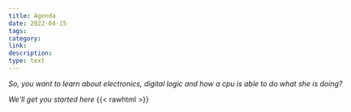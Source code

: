 ```yaml
---
title: Agenda 
date: 2022-04-15
tags: 
category: 
link: 
description: 
type: text
---
```


*So, you want to learn about electronics, digital logic and how a cpu is able to do what she is doing?*

*We'll get you started here*
{{< rawhtml >}}
<?xml version="1.0" encoding="UTF-8"?>
<!DOCTYPE html PUBLIC "-//W3C//DTD XHTML 1.1 plus MathML 2.0//EN"
        "http://www.w3.org/Math/DTD/mathml2/xhtml-math11-f.dtd">
<html xmlns="http://www.w3.org/1999/xhtml">
<!--This file was converted to xhtml by LibreOffice - see https://cgit.freedesktop.org/libreoffice/core/tree/filter/source/xslt for the code.-->
<head profile="http://dublincore.org/documents/dcmi-terms/">
    <meta http-equiv="Content-Type" content="application/xhtml+xml; charset=utf-8"/>
    <title xml:lang="en-US">- no title specified</title>
    <meta name="DCTERMS.title" content="" xml:lang="en-US"/>
    <meta name="DCTERMS.language" content="en-US" scheme="DCTERMS.RFC4646"/>
    <meta name="DCTERMS.source" content="http://xml.openoffice.org/odf2xhtml"/>
    <meta name="DCTERMS.issued" content="2022-04-15T18:22:57.383394805" scheme="DCTERMS.W3CDTF"/>
    <meta name="DCTERMS.modified" content="2023-04-22T14:56:22.387538699" scheme="DCTERMS.W3CDTF"/>
    <meta name="DCTERMS.provenance" content="" xml:lang="en-US"/>
    <meta name="DCTERMS.subject" content="," xml:lang="en-US"/>
    <link rel="schema.DC" href="http://purl.org/dc/elements/1.1/" hreflang="en"/>
    <link rel="schema.DCTERMS" href="http://purl.org/dc/terms/" hreflang="en"/>
    <link rel="schema.DCTYPE" href="http://purl.org/dc/dcmitype/" hreflang="en"/>
    <link rel="schema.DCAM" href="http://purl.org/dc/dcam/" hreflang="en"/>
    <style type="text/css">
    @page {  }
    table { border-collapse:collapse; border-spacing:0; empty-cells:show }
    td, th { vertical-align:top; font-size:10pt;}
    h1, h2, h3, h4, h5, h6 { clear:both;}
    p { white-space: nowrap; }
    ol, ul { margin:0; padding:0;}
    li { list-style: none; margin:0; padding:0;}
    /* "li span.odfLiEnd" - IE 7 issue*/
    li span. { clear: both; line-height:0; width:0; height:0; margin:0; padding:0; }
    span.footnodeNumber { padding-right:1em; }
    span.annotation_style_by_filter { font-size:95%; font-family:Arial; background-color:#fff000;  margin:0; border:0; padding:0;  }
    span.heading_numbering { margin-right: 0.8rem; }* { margin:0;}
    .ta1 { writing-mode:horizontal-tb; direction:ltr; }
    .Default { font-family:Liberation Sans; }
    .ce1 { font-family:Liberation Sans; font-weight:bold; }
    .ce11 { font-family:Liberation Sans; background-color:#729fcf; color:#666666; font-weight:bold; }
    .ce12 { font-family:Liberation Sans; background-color:#729fcf; color:#666666; }
    .ce13 { font-family:Liberation Sans; background-color:#ffff00; color:#666666; font-weight:bold; }
    .ce14 { font-family:Liberation Sans; background-color:#ffff00; color:#666666; }
    .ce15 { font-family:Liberation Sans; background-color:#c9211e; color:#666666; font-weight:bold; }
    .ce16 { font-family:Liberation Sans; background-color:#c9211e; color:#666666; }
    .ce18 { font-family:Liberation Sans; background-color:#00a933; color:#666666; }
    .ce2 { font-family:Liberation Sans; background-color:#00a933; font-weight:bold; }
    .ce22 { font-family:Liberation Sans; background-color:#00a933; color:#000000; font-weight:bold; }
    .ce3 { font-family:Liberation Sans; background-color:#00a933; }
    .ce7 { font-family:Liberation Sans; background-color:#00a933; color:#000000; }
    .co1 { width:1.6598in; }
    .co2 { width:2.1283in; }
    .co3 { width:0.889in; }
    .ro1 { height:0.178in; }
    .T1 { font-size:10pt; font-weight:normal; text-decoration:none ! important; font-style:normal; text-shadow:none; font-family:Liberation Sans; }
    /* ODF styles with no properties representable as CSS */
     { }

    </style>
</head>
<body dir="ltr">
<table border="0" cellspacing="0" cellpadding="0" class="ta1">
    <colgroup>
        <col width="184"/>
        <col width="236"/>
        <col width="99"/>
    </colgroup>
    <tr class="ro1">
        <td style="text-align:left;width:1.6598in; " class="Default"> </td>
        <td style="text-align:left;width:2.1283in; " class="Default"> </td>
        <td style="text-align:left;width:0.889in; " class="Default"> </td>
    </tr>
    <tr class="ro1">
        <td style="text-align:left;width:1.6598in; " class="Default"> </td>
        <td style="text-align:left;width:2.1283in; " class="Default"> </td>
        <td style="text-align:left;width:0.889in; " class="Default"> </td>
    </tr>
    <tr class="ro1">
        <td style="text-align:left;width:1.6598in; " class="ce2"><p>Combinatorial Logic</p></td>
        <td style="text-align:left;width:2.1283in; " class="ce22"><p>Sequential Logic</p></td>
        <td style="text-align:left;width:0.889in; " class="ce1"> </td>
    </tr>
    <tr class="ro1">
        <td style="text-align:left;width:1.6598in; " class="ce3"> </td>
        <td style="text-align:left;width:2.1283in; " class="ce18"> </td>
        <td style="text-align:left;width:0.889in; " class="Default"> </td>
    </tr>
    <tr class="ro1">
        <td style="text-align:left;width:1.6598in; " class="ce7"><p><a
                href="./../docs/digital_logic/00_combinatorial_logic/">00_combinatorial_logic</a></p></td>
        <td style="text-align:left;width:2.1283in; " class="ce18"><a
                href="./../docs/digital_logic_2/10_sequential_logic/"><p>10_sequential_logic</a></p></td>
        <td style="text-align:left;width:0.889in; " class="Default"> </td>
    </tr>
    <tr class="ro1">
        <td style="text-align:left;width:1.6598in; " class="ce7"><p><span class="T1"><a
                href="./../docs/digital_logic/01_boolean_algebra/">01_boolean_algebra</a></span></p></td>
        <td style="text-align:left;width:2.1283in; " class="ce18"><p><a
                href="./../docs/digital_logic_2/11_clocks_and_registers/">11_clocks,flipflops_and_registers</a></p></td>
        <td style="text-align:left;width:0.889in; " class="Default"> </td>
    </tr>
    <tr class="ro1">
        <td style="text-align:left;width:1.6598in; " class="ce7"><p><a href="./../docs/digital_logic/02_xor/">02_XOR</a>
        </p></td>
        <td style="text-align:left;width:2.1283in; " class="ce18"><p>12_automata</p></td>
        <td style="text-align:left;width:0.889in; " class="Default"> </td>
    </tr>
    <tr class="ro1">
        <td style="text-align:left;width:1.6598in; " class="ce7"><p><a href="./../docs/digital_logic/03_binary_system/">03_binary_system</a>
        </p></td>
        <td style="text-align:left;width:2.1283in; " class="ce18"><p>13_cpu_control </p></td>
        <td style="text-align:left;width:0.889in; " class="Default"> </td>
    </tr>
    <tr class="ro1">
        <td style="text-align:left;width:1.6598in; " class="ce7"><p><a
                href="./../docs/digital_logic/04_signs/">04_Signs</a></p></td>
        <td style="text-align:left;width:2.1283in; " class="ce18"><p>14_programmable Logic</p></td>
        <td style="text-align:left;width:0.889in; " class="Default"> </td>
    </tr>
    <tr class="ro1">
        <td style="text-align:left;width:1.6598in; " class="ce7"><p><a href="./../docs/digital_logic/05_alu/">05_ALU</a>
        </p></td>
        <td style="text-align:left;width:2.1283in; " class="ce18"><p>15_test_logic</p></td>
        <td style="text-align:left;width:0.889in; " class="Default"> </td>
    </tr>
    <tr class="ro1">
        <td style="text-align:left;width:1.6598in; " class="ce7"><p><a href="./../docs/digital_logic/06_memory/">06_Memory</a>
        </p></td>
        <td style="text-align:left;width:2.1283in; " class="ce18"><p>16_ HDLs (VHDL+Verilog)</p></td>
        <td style="text-align:left;width:0.889in; " class="Default"> </td>
    </tr>
    <tr class="ro1">
        <td style="text-align:left;width:1.6598in; " class="ce3"> </td>
        <td style="text-align:left;width:2.1283in; " class="ce18"><p>17_Register-Transfer-Level</p></td>
        <td style="text-align:left;width:0.889in; " class="Default"> </td>
    </tr>
    <tr class="ro1">
        <td style="text-align:left;width:1.6598in; " class="ce3"> </td>
        <td style="text-align:left;width:2.1283in; " class="ce18"> </td>
        <td style="text-align:left;width:0.889in; " class="Default"> </td>
    </tr>
    <tr class="ro1">
        <td style="text-align:left;width:1.6598in; " class="ce11"><p>Computer Architecture / Processor design</p></td>
        <td style="text-align:left;width:2.1283in; " class="ce11"> </td>
        <td style="text-align:left;width:0.889in; " class="ce1"> </td>
    </tr>
    <tr class="ro1">
        <td style="text-align:left;width:1.6598in; " class="ce12"> </td>
        <td style="text-align:left;width:2.1283in; " class="ce12"> </td>
        <td style="text-align:left;width:0.889in; " class="Default"> </td>
    </tr>
    <tr class="ro1">
        <td style="text-align:left;width:1.6598in; " class="ce12"><p>20_RISC_V </p></td>
        <td style="text-align:left;width:2.1283in; " class="ce12"> </td>
        <td style="text-align:left;width:0.889in; " class="Default"> </td>
    </tr>
    <tr class="ro1">
        <td style="text-align:left;width:1.6598in; " class="ce12"><p>21_ISA, Assembler + Linker</p></td>
        <td style="text-align:left;width:2.1283in; " class="ce12"> </td>
        <td style="text-align:left;width:0.889in; " class="Default"> </td>
    </tr>
    <tr class="ro1">
        <td style="text-align:left;width:1.6598in; " class="ce12"><p>22_RISC_V_implementation</p></td>
        <td style="text-align:left;width:2.1283in; " class="ce12"> </td>
        <td style="text-align:left;width:0.889in; " class="Default"> </td>
    </tr>
    <tr class="ro1">
        <td style="text-align:left;width:1.6598in; " class="ce12"> </td>
        <td style="text-align:left;width:2.1283in; " class="ce12"> </td>
        <td style="text-align:left;width:0.889in; " class="Default"> </td>
    </tr>
    <tr class="ro1">
        <td style="text-align:left;width:1.6598in; " class="ce12"> </td>
        <td style="text-align:left;width:2.1283in; " class="ce12"> </td>
        <td style="text-align:left;width:0.889in; " class="Default"> </td>
    </tr>
    <tr class="ro1">
        <td style="text-align:left;width:1.6598in; " class="ce13"><p>Excursions</p></td>
        <td style="text-align:left;width:2.1283in; " class="ce13"> </td>
        <td style="text-align:left;width:0.889in; " class="ce1"> </td>
    </tr>
    <tr class="ro1">
        <td style="text-align:left;width:1.6598in; " class="ce14"> </td>
        <td style="text-align:left;width:2.1283in; " class="ce14"> </td>
        <td style="text-align:left;width:0.889in; " class="Default"> </td>
    </tr>
    <tr class="ro1">
        <td style="text-align:left;width:1.6598in; " class="ce14"><p><a
                href="./../docs/digital_logic_x/x0_multiplication">X0_Multiplication</a></p></td>
        <td style="text-align:left;width:2.1283in; " class="ce14"> </td>
        <td style="text-align:left;width:0.889in; " class="Default"> </td>
    </tr>
    <tr class="ro1">
        <td style="text-align:left;width:1.6598in; " class="ce14"><p>X1_Division </p></td>
        <td style="text-align:left;width:2.1283in; " class="ce14"> </td>
        <td style="text-align:left;width:0.889in; " class="Default"> </td>
    </tr>
    <tr class="ro1">
        <td style="text-align:left;width:1.6598in; " class="ce14"><a
                href="./../docs/digital_logic_x/x2_cordic"><p>X2_Trigonometric functions (CORDIC)</a></p></td>
        <td style="text-align:left;width:2.1283in; " class="ce14"> </td>
        <td style="text-align:left;width:0.889in; " class="Default"> </td>
    </tr>
    <tr class="ro1">
        <td style="text-align:left;width:1.6598in; " class="ce14"><p>X3_Sigmoid functions</p></td>
        <td style="text-align:left;width:2.1283in; " class="ce14"> </td>
        <td style="text-align:left;width:0.889in; " class="Default"> </td>
    </tr>
    <tr class="ro1">
        <td style="text-align:left;width:1.6598in; " class="ce14"> </td>
        <td style="text-align:left;width:2.1283in; " class="ce14"> </td>
        <td style="text-align:left;width:0.889in; " class="Default"> </td>
    </tr>
    <tr class="ro1">
        <td style="text-align:left;width:1.6598in; " class="ce14"> </td>
        <td style="text-align:left;width:2.1283in; " class="ce14"> </td>
        <td style="text-align:left;width:0.889in; " class="Default"> </td>
    </tr>
    <tr class="ro1">
        <td style="text-align:left;width:1.6598in; " class="ce15"><p>Other topics</p></td>
        <td style="text-align:left;width:2.1283in; " class="ce16"> </td>
        <td style="text-align:left;width:0.889in; " class="Default"> </td>
    </tr>
    <tr class="ro1">
        <td style="text-align:left;width:1.6598in; " class="ce16"> </td>
        <td style="text-align:left;width:2.1283in; " class="ce16"> </td>
        <td style="text-align:left;width:0.889in; " class="Default"> </td>
    </tr>
    <tr class="ro1">
        <td style="text-align:left;width:1.6598in; " class="ce16"><p>O00_Consciousness </p></td>
        <td style="text-align:left;width:2.1283in; " class="ce16"> </td>
        <td style="text-align:left;width:0.889in; " class="Default"> </td>
    </tr>
    <tr class="ro1">
        <td style="text-align:left;width:1.6598in; " class="ce16"> </td>
        <td style="text-align:left;width:2.1283in; " class="ce16"> </td>
        <td style="text-align:left;width:0.889in; " class="Default"> </td>
    </tr>
</table>
</body>
</html>
{{< /rawhtml >}}

